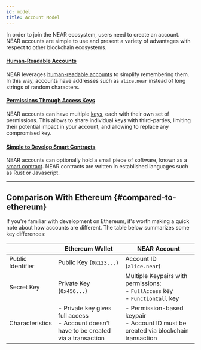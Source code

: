 ```yaml
---
id: model
title: Account Model
---
```


In order to join the NEAR ecosystem, users need to create an account. NEAR accounts are simple
to use and present a variety of advantages with respect to other blockchain ecosystems.

#### [Human-Readable Accounts](account-id.md)
NEAR leverages [human-readable accounts](account-id.md) to simplify remembering them. In this way, accounts have addresses such as `alice.near`
instead of long strings of random characters.

#### [Permissions Through Access Keys](access-keys.md)
NEAR accounts can have multiple [keys](access-keys.md), each with their own set of permissions. This allows to share individual keys
with third-parties, limiting their potential impact in your account, and allowing to replace any compromised key.

#### [Simple to Develop Smart Contracts](../smartcontracts/smartcontract.md)
NEAR accounts can optionally hold a small piece of software, known as a [smart contract](../smartcontracts/smartcontract.md). NEAR contracts are written in established languages
such as Rust or Javascript.

---

## Comparison With Ethereum {#compared-to-ethereum}

If you're familiar with development on Ethereum, it's worth making a quick note about how accounts are different. The table below summarizes some key differences:

|                   | Ethereum Wallet                                                                             | NEAR Account                                                                            |
| ----------------- | ------------------------------------------------------------------------------------------- | --------------------------------------------------------------------------------------- |
| Public Identifier | Public Key (`0x123...`)                                                                     | Account ID (`alice.near`)                                                               |
| Secret Key        | Private Key (`0x456...`)                                                                    | Multiple Keypairs with permissions:<br />- `FullAccess` key<br />- `FunctionCall` key   |
| Characteristics   | - Private key gives full access<br />- Account doesn't have to be created via a transaction | - Permission-based keypair<br />- Account ID must be created via blockchain transaction |
